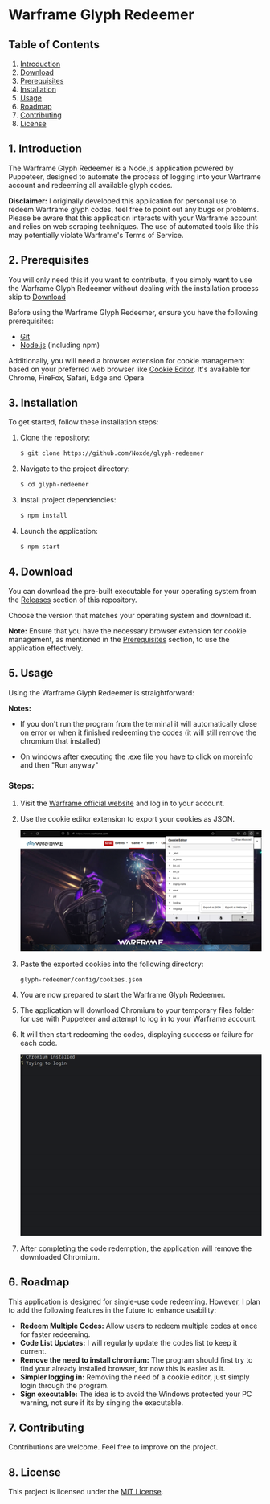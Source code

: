 # Warframe Glyph Redeemer

## Table of Contents

1. [Introduction](#1-introduction)
2. [Download](#2-download)
3. [Prerequisites](#3-prerequisites)
4. [Installation](#4-installation)
5. [Usage](#5-usage)
6. [Roadmap](#6-roadmap)
7. [Contributing](#7-contributing)
8. [License](#8-license)

## 1. Introduction

The Warframe Glyph Redeemer is a Node.js application powered by Puppeteer, designed to automate the process of logging into your Warframe account and redeeming all available glyph codes.

**Disclaimer:** I originally developed this application for personal use to redeem Warframe glyph codes, feel free to point out any bugs or problems. Please be aware that this application interacts with your Warframe account and relies on web scraping techniques. The use of automated tools like this may potentially violate Warframe's Terms of Service.

## 2. Prerequisites

You will only need this if you want to contribute, if you simply want to use the Warframe Glyph Redeemer without dealing with the installation process skip to [Download](#4-download)

Before using the Warframe Glyph Redeemer, ensure you have the following prerequisites:

- [Git](https://git-scm.com/)
- [Node.js](https://nodejs.org/) (including npm)

Additionally, you will need a browser extension for cookie management based on your preferred web browser like
[Cookie Editor](https://cookie-editor.cgagnier.ca/). It's available for Chrome, FireFox, Safari, Edge and Opera

## 3. Installation

To get started, follow these installation steps:

1. Clone the repository:

   ```bash
   $ git clone https://github.com/Noxde/glyph-redeemer
   ```

2. Navigate to the project directory:

   ```bash
   $ cd glyph-redeemer
   ```

3. Install project dependencies:

   ```bash
   $ npm install
   ```

4. Launch the application:

   ```bash
   $ npm start
   ```

## 4. Download

You can download the pre-built executable for your operating system from the [Releases](https://github.com/Noxde/glyph-redeemer/releases) section of this repository.

Choose the version that matches your operating system and download it.

**Note:** Ensure that you have the necessary browser extension for cookie management, as mentioned in the [Prerequisites](#3-prerequisites) section, to use the application effectively.

## 5. Usage

Using the Warframe Glyph Redeemer is straightforward:

**Notes:**

- If you don't run the program from the terminal it will automatically close on error or when it finished redeeming the codes (it will still remove the chromium that installed)

- On windows after executing the .exe file you have to click on <ins>moreinfo</ins> and then "Run anyway"

### **Steps**:

1. Visit the [Warframe official website](https://www.warframe.com/) and log in to your account.

2. Use the cookie editor extension to export your cookies as JSON.

   ![Cookie Editor](Images/cookie-editor.png)

3. Paste the exported cookies into the following directory:

   ```
   glyph-redeemer/config/cookies.json
   ```

4. You are now prepared to start the Warframe Glyph Redeemer.

5. The application will download Chromium to your temporary files folder for use with Puppeteer and attempt to log in to your Warframe account.

6. It will then start redeeming the codes, displaying success or failure for each code.

   ![Glyph Redeemer in Action](Images/glyph-redeemer_demo.gif)

7. After completing the code redemption, the application will remove the downloaded Chromium.

## 6. Roadmap

This application is designed for single-use code redeeming. However, I plan to add the following features in the future to enhance usability:

- **Redeem Multiple Codes:** Allow users to redeem multiple codes at once for faster redeeming.
- **Code List Updates:** I will regularly update the codes list to keep it current.
- **Remove the need to install chromium:** The program should first try to find your already installed browser, for now this is easier as it.
- **Simpler logging in:** Removing the need of a cookie editor, just simply login through the program.
- **Sign executable:** The idea is to avoid the Windows protected your PC warning, not sure if its by singing the executable.

## 7. Contributing

Contributions are welcome. Feel free to improve on the project.

## 8. License

This project is licensed under the [MIT License](LICENSE).

